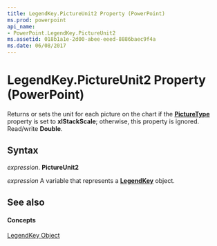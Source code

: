 ```yaml
---
title: LegendKey.PictureUnit2 Property (PowerPoint)
ms.prod: powerpoint
api_name:
- PowerPoint.LegendKey.PictureUnit2
ms.assetid: 018b1a1e-2d00-abee-eeed-8886baec9f4a
ms.date: 06/08/2017
---
```



# LegendKey.PictureUnit2 Property (PowerPoint)

Returns or sets the unit for each picture on the chart if the **[PictureType](legendkey-picturetype-property-powerpoint.md)** property is set to **xlStackScale**; otherwise, this property is ignored. Read/write **Double**.


## Syntax

 _expression_. **PictureUnit2**

 _expression_ A variable that represents a **[LegendKey](legendkey-object-powerpoint.md)** object.


## See also


#### Concepts


[LegendKey Object](legendkey-object-powerpoint.md)

